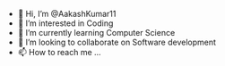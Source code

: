 - 👋 Hi, I’m @AakashKumar11
- 👀 I’m interested in Coding 
- 🌱 I’m currently learning Computer Science 
- 💞️ I’m looking to collaborate on Software development 
- 📫 How to reach me ...

<!---
AakashKumar11/AakashKumar11 is a ✨ special ✨ repository because its `README.md` (this file) appears on your GitHub profile.
You can click the Preview link to take a look at your changes.
--->
